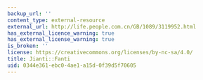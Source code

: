 ```yaml
---
backup_url: ''
content_type: external-resource
external_url: http://life.people.com.cn/GB/1089/3119952.html
has_external_licence_warning: true
has_external_license_warning: true
is_broken: ''
license: https://creativecommons.org/licenses/by-nc-sa/4.0/
title: Jianti::Fanti
uid: 0344e361-ebc0-4ae1-a15d-0f39d5f70605
---
```

